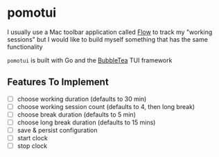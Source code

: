 # pomotui

I usually use a Mac toolbar application called [Flow](https://flowapp.info/)
to track my "working sessions" but I would like to build myself something
that has the same functionality

`pomotui` is built with Go and the [BubbleTea](https://github.com/charmbracelet/bubbletea)
TUI framework

## Features To Implement

- [ ] choose working duration (defaults to 30 min)
- [ ] choose working session count (defaults to 4, then long break)
- [ ] choose break duration (defaults to 5 min)
- [ ] choose long break duration (defaults to 15 mins)
- [ ] save & persist configuration
- [ ] start clock
- [ ] stop clock
